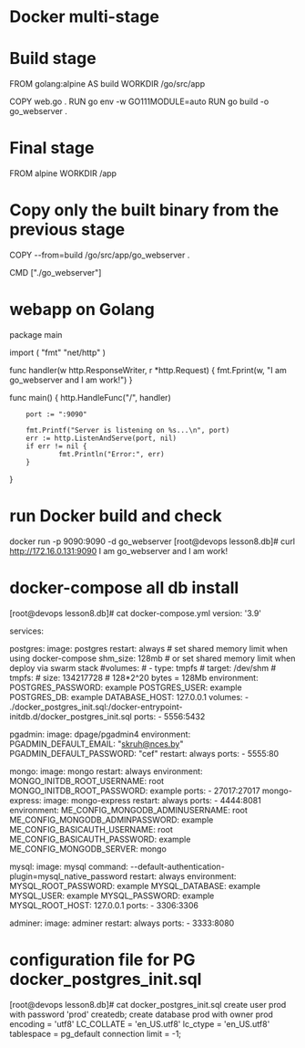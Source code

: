 # Docker multi-stage
# Build stage
FROM golang:alpine AS build
WORKDIR /go/src/app

COPY web.go .
RUN go env -w GO111MODULE=auto
RUN go build -o go_webserver .

# Final stage
FROM alpine
WORKDIR /app

# Copy only the built binary from the previous stage
COPY --from=build /go/src/app/go_webserver .

CMD ["./go_webserver"]

# webapp on Golang

package main

import (
        "fmt"
        "net/http"
)

func handler(w http.ResponseWriter, r *http.Request) {
        fmt.Fprint(w, "I am go_webserver and I am work!")
}

func main() {
        http.HandleFunc("/", handler)

        port := ":9090"

        fmt.Printf("Server is listening on %s...\n", port)
        err := http.ListenAndServe(port, nil)
        if err != nil {
                fmt.Println("Error:", err)
        }
}

# run Docker build and check
docker run -p 9090:9090 -d go_webserver
[root@devops lesson8.db]# curl http://172.16.0.131:9090
I am go_webserver and I am work!


# docker-compose all db install

[root@devops lesson8.db]# cat docker-compose.yml
version: '3.9'

services:

  postgres:
    image: postgres
    restart: always
    # set shared memory limit when using docker-compose
    shm_size: 128mb
    # or set shared memory limit when deploy via swarm stack
    #volumes:
    #  - type: tmpfs
    #    target: /dev/shm
    #    tmpfs:
    #      size: 134217728 # 128*2^20 bytes = 128Mb
    environment:
      POSTGRES_PASSWORD: example
      POSTGRES_USER: example
      POSTGRES_DB: example
      DATABASE_HOST: 127.0.0.1
    volumes:
      - ./docker_postgres_init.sql:/docker-entrypoint-initdb.d/docker_postgres_init.sql
    ports:
      - 5556:5432

  pgadmin:
    image: dpage/pgadmin4
    environment:
      PGADMIN_DEFAULT_EMAIL: "skruh@nces.by"
      PGADMIN_DEFAULT_PASSWORD: "cef"
    restart: always
    ports:
      - 5555:80

  mongo:
    image: mongo
    restart: always
    environment:
      MONGO_INITDB_ROOT_USERNAME: root
      MONGO_INITDB_ROOT_PASSWORD: example
    ports:
     - 27017:27017
  mongo-express:
    image: mongo-express
    restart: always
    ports:
      - 4444:8081
    environment:
      ME_CONFIG_MONGODB_ADMINUSERNAME: root
      ME_CONFIG_MONGODB_ADMINPASSWORD: example
      ME_CONFIG_BASICAUTH_USERNAME: root
      ME_CONFIG_BASICAUTH_PASSWORD: example
      ME_CONFIG_MONGODB_SERVER: mongo

  mysql:
    image: mysql
    command: --default-authentication-plugin=mysql_native_password
    restart: always
    environment:
      MYSQL_ROOT_PASSWORD: example
      MYSQL_DATABASE: example
      MYSQL_USER: example
      MYSQL_PASSWORD: example
      MYSQL_ROOT_HOST: 127.0.0.1
    ports:
     - 3306:3306

  adminer:
    image: adminer
    restart: always
    ports:
      - 3333:8080



# configuration file for PG docker_postgres_init.sql

[root@devops lesson8.db]# cat docker_postgres_init.sql
create user prod with password 'prod' createdb;
create database prod
 with owner prod
 encoding = 'utf8'
 LC_COLLATE = 'en_US.utf8'
 lc_ctype = 'en_US.utf8'
 tablespace = pg_default
 connection limit = -1;

